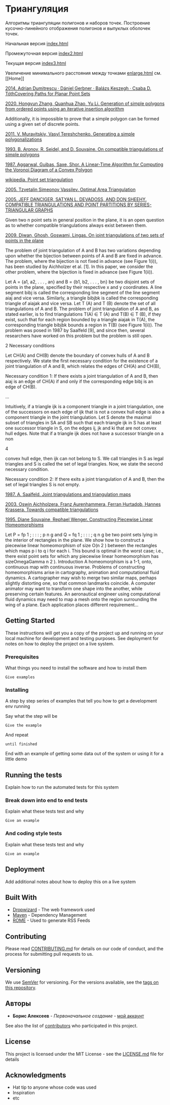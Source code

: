 # Триангуляция

Алгоритмы триангуляции полигонов и наборов точек.
Построение кусочно-линейного отображения полигонов и выпуклых оболочек точек.

Начальная версия [index.html](https://a402539.github.io/triangulation/index.html)

Промежуточная версия [index2.html](https://a402539.github.io/triangulation/index2.html)

Текущая версия [index3.html](https://a402539.github.io/triangulation/index3.html)

Увеличение минимального расстояния между точками [enlarge.html](https://a402539.github.io/triangulation/enlarge.html) см. [[Home]]

[2014. Adrian Dumitrescu · Dániel Gerbner · Balázs Keszegh · Csaba D. TóthCovering Paths for Planar Point Sets](https://link.springer.com/content/pdf/10.1007/s00454-013-9563-4.pdf)

[2020. Hongyun Zhang, Quanhua Zhao, Yu Li. Generation of simple polygons from ordered points using an iterative insertion algorithm](https://journals.plos.org/plosone/article?id=10.1371/journal.pone.0230342)

Additionally, it is impossible to prove that a simple polygon can be formed using a given set of discrete points.

[2011. V. Muravitskiy, Vasyl Tereshchenko. Generating a simple polygonalizations](https://www.researchgate.net/publication/224255947_Generating_a_Simple_Polygonalizations)

[1993. B. Aronov, R. Seidel, and D. Souvaine. On compatible triangulations of simple polygons](https://pdf.sciencedirectassets.com/271512/1-s2.0-S0925772100X00703/1-s2.0-0925772193900285/main.pdf?X-Amz-Security-Token=IQoJb3JpZ2luX2VjELj%2F%2F%2F%2F%2F%2F%2F%2F%2F%2FwEaCXVzLWVhc3QtMSJGMEQCIFXUl9GBfexpaRZ5NDyRfpHm6k%2BK9F13IoQMpcqlw50QAiBs%2FFll0%2FSI7jkyDlf%2F2CuxuIs39KArBpiS1pwBCaj3Hiq9Awih%2F%2F%2F%2F%2F%2F%2F%2F%2F%2F8BEAIaDDA1OTAwMzU0Njg2NSIM1fBQT6jkzovFi2pSKpEDq3XbUbwMd1GcZm0M6rw0DCL3oNshG62B%2FXL2o8JbNlGGuF24iKYETlTP2NbpZ938C54atNaLsATAjdj753nnS%2B8IltVGraxxeGI7%2Fb3Sm7hMfBVwRkhY7biS6yVNPFYcgKIWXV1QkOgyK2GikM3b1bhySY2hQCtkkeP1xR%2FKr7F5CKi6nE%2Fa6qxQlfacRkZ4Qf%2F1DIxkGg%2BLmlFjJP1osTIOx0kJ4tPV1zKHYpr9S0GOE3Rl6Ed4AXbB5Rmk7p%2FX%2F%2FXdpiQQurjua84Nag8l8ku3E5HArBU3yi4xubMvHqMYlJUbaDGL3bsXXdUjdvizyVTxP08p8Ai3QXBgPd9z0DJV7VY7mOxKeCoRC%2B0Wo%2BmcQw0PzR7zO7HiI2hqkmnX%2Bx9t4GPnj7pJYu5VpU07uewbggi3eVZAjfdV3lZN3lzMFm%2BKEjw1aCiE4nTHjq018%2BVOn%2BnZCBZFFyqznosZo2VKGsENxTIDgioFOnRh4Og5tOUg4AUSRAWpZe6rzcbcDzOyaas8QH7FOPfj4n3QvxMw7oTC8wU67AFkpLzIx9hijLapXijUrXPaD3GFSZmLOZApj5TKe4NHZCamcKY%2F41e7o3%2F63%2BsvG4ORfdFpRCiy39QJOt7zC2Wr1tM9rUUOy0M8sBhbqSEtE9X8PPOyyJTSvNP1jg08apk0QAr%2BScUah2JTf0M3jRoDTwvP8cW%2BhsU8cZlYKgHugA7dycUAyNRnHmUusOv6prdh9T%2BD%2BsndQO2pD%2FhX5X4gKHyY%2F88Fcl75sfWms4wtmXQRW1k8WRUtxrhQaoljQivcK5gOmJBBD%2B2WgUDNLYhmXG%2FFpRGWM0E36K9JPhEpLZqsJiy43gKz5t%2FCNA%3D%3D&X-Amz-Algorithm=AWS4-HMAC-SHA256&X-Amz-Date=20200317T085358Z&X-Amz-SignedHeaders=host&X-Amz-Expires=300&X-Amz-Credential=ASIAQ3PHCVTY45EZTMZS%2F20200317%2Fus-east-1%2Fs3%2Faws4_request&X-Amz-Signature=56aec5be2dcc12bc2c0269a469cc47f83e70d9ae6689428a87ac34ecd934e924&hash=ce8862fc5fa98f88250769a8852fa64e8120c7eb124dd87ae7a9fb377b1442b4&host=68042c943591013ac2b2430a89b270f6af2c76d8dfd086a07176afe7c76c2c61&pii=0925772193900285&tid=spdf-b83ddf6f-cae4-4289-ab16-9593c0046de7&sid=0739735d7cee664f78795166e0c75d7c76e7gxrqb&type=client)

[1987. Aggarwal, Guibas, Saxe, Shor. A Linear-Time Algorithm for Computing the Voronoi Diagram of a Convex Polygon](https://link.springer.com/content/pdf/10.1007/BF02187749.pdf)

[wikipedia. Point set triangulation](https://en.wikipedia.org/wiki/Point_set_triangulation)

[2005. Tzvetalin Simeonov Vassilev. Optimal Area Triangulation](https://harvest.usask.ca/bitstream/handle/10388/etd-08232005-111957/thesisFF.pdf?sequence=1&isAllowed=y)

[2005. JEFF DANCIGER, SATYAN L. DEVADOSS, AND DON SHEEHY. COMPATIBLE TRIANGULATIONS AND POINT PARTITIONS BY SERIES-TRIANGULAR GRAPHS](https://arxiv.org/pdf/cs/0502043.pdf)

Given two n point sets in general position in the plane, it is an open question as to whether compatible triangulations always exist between them.

[2009. Diwan, Ghosh, Goswami, Lingas. On joint triangulations of two sets of points in the plane](https://arxiv.org/abs/1102.1235)

The problem of joint triangulation of A and B has two variations depending upon whether
the bijection between points of A and B are fixed in advance. The problem, where the bijection
is not fixed in advance (see Figure 1(i)), has been studied by Aichholzer et al. [1]. In this paper,
we consider the other problem, where the bijection is fixed in advance (see Figure 1(ii)).

Let A = {a1, a2, . . . , an} and B = {b1, b2, . . . , bn} be two disjoint sets of points in the plane,
specified by their respective x and y coordinates. A line segment bibj is called the corresponding
line segment of the line segment aiaj and vice versa. Similarly, a triangle bibjbk is called the
corresponding triangle of aiajak and vice versa. Let T (A) and T (B) denote the set of all
triangulations of A and B. The problem of joint triangulation of A and B, as stated earlier, is
to find triangulations T(A) ∈ T (A) and T(B) ∈ T (B), if they exist, such that for each region
bounded by a triangle aiajak in T(A), the corresponding triangle bibjbk bounds a region in
T(B) (see Figure 1(ii)). The problem was posed in 1987 by Saalfeld [9], and since then, several
researchers have worked on this problem but the problem is still open.

2 Necessary conditions

Let CH(A) and CH(B) denote the boundary of convex hulls of A and B respectively. We state
the first necessary condition for the existence of a joint triangulation of A and B, which relates
the edges of CH(A) and CH(B),

Necessary condition 1: If there exists a joint triangulation of A and B, then aiaj is an edge
of CH(A) if and only if the corresponding edge bibj is an edge of CH(B).

...

Intuitively, if a triangle ijk is a component triangle in a joint triangulation, one of the
successors on each edge of ijk that is not a convex hull edge is also a component triangle in the
joint triangulation. Let S denote the maximal subset of triangles in SA and SB such that each
triangle ijk in S has at least one successor triangle in S, on the edges ij, jk and ki that are
not convex hull edges. Note that if a triangle ijk does not have a successor triangle on a non

4

convex hull edge, then ijk can not belong to S. We call triangles in S as legal triangles and S
is called the set of legal triangles. Now, we state the second necessary condition.

Necessary condition 2: If there exits a joint triangulation of A and B, then the set of legal
triangles S is not empty.

[1987. A. Saalfeld. Joint triangulations and triangulation maps](https://www.researchgate.net/publication/234800587_Joint_triangulations_and_triangulation_maps)

[2003. Oswin Aichholzera, Franz Aurenhammera, Ferran Hurtadob, Hannes Krassera. Towards compatible triangulations]()

[1995. Diane Souvaine, Rephael Wenger. Constructing Piecewise Linear Homeomorphisms](https://www.researchgate.net/publication/2624459_Constructing_Piecewise_Linear_Homeomorphisms)

Let P = fp 1 ; : : : ; p n g and Q = fq 1 ; : : : ; q n g be two point sets lying in the interior of rectangles in the plane. We show how to construct a piecewise linear homeomorphism of size O(n 2 ) between the rectangles which maps p i to q i for each i. This bound is optimal in the worst case; i.e., there exist point sets for which any piecewise linear homeomorphism has sizeOmegaGamma n 2 ). Introduction A homeomorphism is a 1-1, onto, continuous map with continuous inverse. Problems of constructing homeomorphisms arise in cartography, animation and computational fluid dynamics. A cartographer may wish to merge two similar maps, perhaps slightly distorting one, so that common landmarks coincide. A computer animator may want to transform one shape into the another, while preserving certain features. An aeronautical engineer using computational fluid dynamics may need to map a mesh onto the region surrounding the wing of a plane. Each application places different requirement...

## Getting Started

These instructions will get you a copy of the project up and running on your local machine for development and testing purposes. See deployment for notes on how to deploy the project on a live system.

### Prerequisites

What things you need to install the software and how to install them

```
Give examples
```

### Installing

A step by step series of examples that tell you how to get a development env running

Say what the step will be

```
Give the example
```

And repeat

```
until finished
```

End with an example of getting some data out of the system or using it for a little demo

## Running the tests

Explain how to run the automated tests for this system

### Break down into end to end tests

Explain what these tests test and why

```
Give an example
```

### And coding style tests

Explain what these tests test and why

```
Give an example
```

## Deployment

Add additional notes about how to deploy this on a live system

## Built With

* [Dropwizard](http://www.dropwizard.io/1.0.2/docs/) - The web framework used
* [Maven](https://maven.apache.org/) - Dependency Management
* [ROME](https://rometools.github.io/rome/) - Used to generate RSS Feeds

## Contributing

Please read [CONTRIBUTING.md](https://gist.github.com/PurpleBooth/b24679402957c63ec426) for details on our code of conduct, and the process for submitting pull requests to us.

## Versioning

We use [SemVer](http://semver.org/) for versioning. For the versions available, see the [tags on this repository](https://github.com/your/project/tags). 

## Авторы

* **Борис Алексеев** - *Первоначальное создание* - [мой аккаунт](https://github.com/a402539)

See also the list of [contributors](https://github.com/your/project/contributors) who participated in this project.

## License

This project is licensed under the MIT License - see the [LICENSE.md](LICENSE.md) file for details

## Acknowledgments

* Hat tip to anyone whose code was used
* Inspiration
* etc

